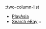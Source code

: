 ::two-column-list
* [PlayAsia](https://www.play-asia.com/vampire-kishi-ds/13/70354y)
* [Search eBay](https://www.ebay.com/sch?&_nkw=Vampire+Knight+DS)
::
